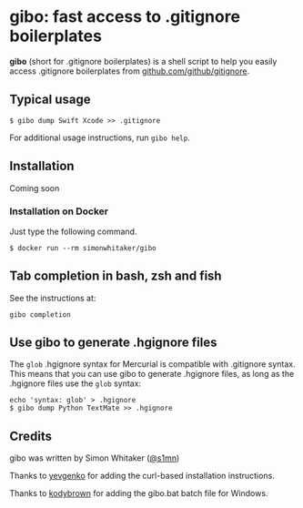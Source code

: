 # gibo: fast access to .gitignore boilerplates

**gibo** (short for .gitignore boilerplates) is a shell script to help you easily access .gitignore boilerplates from [github.com/github/gitignore](https://github.com/github/gitignore).

## Typical usage

    $ gibo dump Swift Xcode >> .gitignore

For additional usage instructions, run `gibo help`.

## Installation

Coming soon

### Installation on Docker

Just type the following command.

    $ docker run --rm simonwhitaker/gibo

## Tab completion in bash, zsh and fish

See the instructions at:

```
gibo completion
```

## Use gibo to generate .hgignore files

The `glob` .hgignore syntax for Mercurial is compatible with .gitignore syntax. This means that you can use gibo to generate .hgignore files, as long as the .hgignore files use the `glob` syntax:

    echo 'syntax: glob' > .hgignore
    $ gibo dump Python TextMate >> .hgignore

## Credits

gibo was written by Simon Whitaker ([@s1mn](http://twitter.com/s1mn))

Thanks to [yevgenko](https://github.com/yevgenko) for adding the curl-based installation instructions.

Thanks to [kodybrown](https://github.com/kodybrown) for adding the gibo.bat batch file for Windows.

